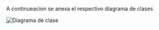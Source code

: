 A continueacion se anexa el respectivo diagrama de clases

![Diagrama de clase](https://github.com/JeremyRamirez03/Imagenes/raw/main/Diagrama%20de%20clase/Diagrama%20de%20clases%20Proyecto%20Final.png)
